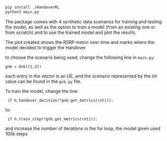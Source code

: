 ```bash
pip install ./HandoverRL
python3 main.py
```
The package comes with 4 synthetic data scenarios for training and testing the model, as well as the option to train a model (from an existing one or from scratch) and to use the trained model and plot the results.

The plot created shows the RSRP metric over time and marks where the model decided to trigger the Handover


to choose the scenario being used, change the following line in `main.py`:

```
gnb = Gnb([1,3])
```
each entry in the vector is an UE, and the scenario represented by the int value can be found in the `gnb.py` file.

To train the model, change the line:

```
 if h.handover_decision(*gnb.get_metrics(rnti)):
```
to:
```
 if h.train_step(*gnb.get_metrics(rnti)):
```

and increase the number of iterations in the for loop, the model given used 100k steps

